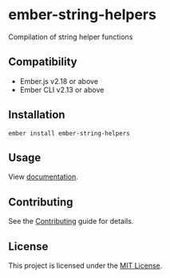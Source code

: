ember-string-helpers
==============================================================================

Compilation of string helper functions

Compatibility
------------------------------------------------------------------------------

* Ember.js v2.18 or above
* Ember CLI v2.13 or above


Installation
------------------------------------------------------------------------------

```
ember install ember-string-helpers
```


Usage
------------------------------------------------------------------------------

View [documentation](https://chrishonniball.github.io/ember-string-helpers).

Contributing
------------------------------------------------------------------------------

See the [Contributing](CONTRIBUTING.md) guide for details.


License
------------------------------------------------------------------------------

This project is licensed under the [MIT License](LICENSE.md).
